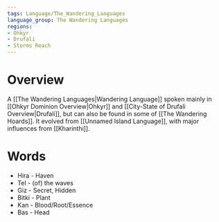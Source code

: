 ```yaml
---
tags: Language/The_Wandering_Languages
language_group: The Wandering Languages
regions:
- Ohkyr
- Drufali
- Storms Reach
---
```

# Overview
A [[The Wandering Languages|Wandering Language]] spoken mainly in [[Ohkyr Dominion Overview|Ohkyr]] and [[City-State of Drufali Overview|Drufali]], but can also be found in some of [[The Wandering Hoards]]. It evolved from [[Unnamed Island Language]], with major influences from [[Kharinthi]].
# Words
- Hira - Haven
- Tel - (of) the waves
- Giz - Secret, Hidden
- Bitki - Plant
- Kan - Blood/Root/Essence
- Bas - Head